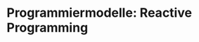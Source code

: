 Programmiermodelle: Reactive Programming
==============================================================================